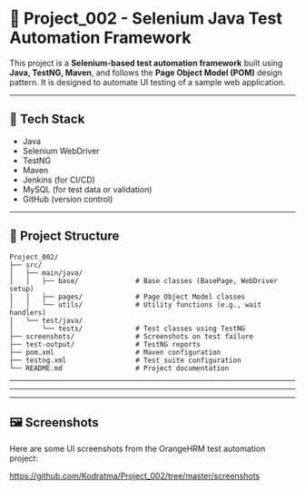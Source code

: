 # 🧪 Project_002 - Selenium Java Test Automation Framework

This project is a **Selenium-based test automation framework** built using **Java, TestNG, Maven**, and follows the **Page Object Model (POM)** design pattern. It is designed to automate UI testing of a sample web application.

---

## 🔧 Tech Stack

- Java
- Selenium WebDriver
- TestNG
- Maven
- Jenkins (for CI/CD)
- MySQL (for test data or validation)
- GitHub (version control)

---

## 📁 Project Structure

```
Project_002/
├── src/
│   ├── main/java/
│   │   ├── base/              # Base classes (BasePage, WebDriver setup)
│   │   ├── pages/             # Page Object Model classes
│   │   └── utils/             # Utility functions (e.g., wait handlers)
│   └── test/java/
│       └── tests/             # Test classes using TestNG
├── screenshots/               # Screenshots on test failure
├── test-output/               # TestNG reports
├── pom.xml                    # Maven configuration
├── testng.xml                 # Test suite configuration
└── README.md                  # Project documentation
```

---

---

---

## 🖼️ Screenshots

Here are some UI screenshots from the OrangeHRM test automation project:

https://github.com/Kodratma/Project_002/tree/master/screenshots


